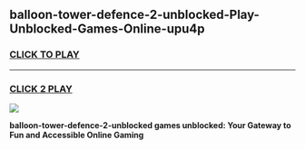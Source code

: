 
## balloon-tower-defence-2-unblocked-Play-Unblocked-Games-Online-upu4p
<h3>
<a href="https://premium76.site?title=balloon-tower-defence-2-unblocked&ref=25A">CLICK TO PLAY</a></h3>
<hr>

<h3>
<a href="https://premium76.site?title=balloon-tower-defence-2-unblocked&ref=25A">CLICK 2 PLAY</a>
  
</h3>

<a href="https://premium76.site?title=balloon-tower-defence-2-unblocked&ref=25A"><img src="https://clearcache.store/games.png"></a>


**balloon-tower-defence-2-unblocked games unblocked: Your Gateway to Fun and Accessible Online Gaming**
